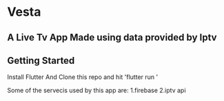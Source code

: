 # Vesta
## A Live Tv App Made using data provided by Iptv

## Getting Started

Install Flutter And Clone this repo and  hit 
  'flutter run '

Some of the servecis used by this app are:
1.firebase
2.iptv api

